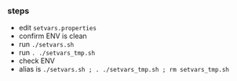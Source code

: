 
### steps

* edit `setvars.properties`
* confirm ENV is clean
* run `./setvars.sh`
* run `. ./setvars_tmp.sh`
* check ENV 
* alias is `./setvars.sh ; . ./setvars_tmp.sh ; rm setvars_tmp.sh`
